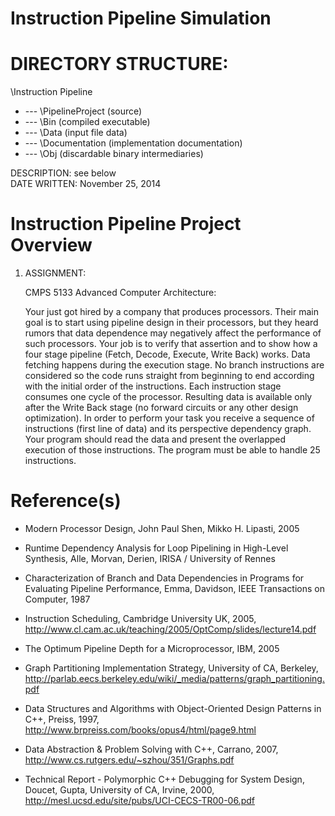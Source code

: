 # Instruction Pipeline Simulation

DIRECTORY STRUCTURE: 
=======================================================================
\Instruction Pipeline
+ --- \PipelineProject  (source)
+ --- \Bin              (compiled executable)
+ --- \Data             (input file data)
+ --- \Documentation    (implementation documentation)
+ --- \Obj              (discardable binary intermediaries)

DESCRIPTION:         see below  
DATE WRITTEN:        November 25, 2014  

Instruction Pipeline Project Overview
========================================================================

1.   ASSIGNMENT:

     CMPS 5133 Advanced Computer Architecture:
 
     Your just got hired by a company that produces processors. Their main goal is 
     to start using pipeline design in their processors, but they heard rumors that 
     data dependence may negatively affect the performance of such processors. Your 
     job is to verify that assertion and to show how a four stage pipeline (Fetch, 
     Decode, Execute, Write Back) works. Data fetching happens during the execution 
     stage. No branch instructions are considered so the code runs straight from 
     beginning to end according with the initial order of the instructions. Each 
     instruction stage consumes one cycle of the processor. Resulting data is available 
     only after the Write Back stage (no forward circuits or any other design optimization). 
     In order to perform your task you receive a sequence of instructions (first 
     line of data) and its perspective dependency graph. Your program should read 
     the data and present the overlapped execution of those instructions. The program 
     must be able to handle 25 instructions.
     
Reference(s)
============================================================================
  * Modern Processor Design, John Paul Shen, Mikko H. Lipasti, 2005
  
  * Runtime Dependency Analysis for Loop Pipelining in High-Level Synthesis,
    Alle, Morvan, Derien, IRISA / University of Rennes
    
  * Characterization of Branch and Data Dependencies in Programs for Evaluating 
    Pipeline Performance, Emma, Davidson, IEEE Transactions on Computer, 1987
    
  * Instruction Scheduling, Cambridge University UK, 2005, 
    http://www.cl.cam.ac.uk/teaching/2005/OptComp/slides/lecture14.pdf
   
  * The Optimum Pipeline Depth for a Microprocessor, IBM, 2005
 
  * Graph Partitioning Implementation Strategy, University of CA, Berkeley,
    http://parlab.eecs.berkeley.edu/wiki/_media/patterns/graph_partitioning.pdf
   
  * Data Structures and Algorithms with Object-Oriented Design Patterns in C++,
    Preiss, 1997, http://www.brpreiss.com/books/opus4/html/page9.html
   
  * Data Abstraction & Problem Solving with C++, Carrano, 2007,
    http://www.cs.rutgers.edu/~szhou/351/Graphs.pdf
 
  * Technical Report - Polymorphic C++ Debugging for System Design, Doucet, Gupta, 
    University of CA, Irvine, 2000, http://mesl.ucsd.edu/site/pubs/UCI-CECS-TR00-06.pdf
      
